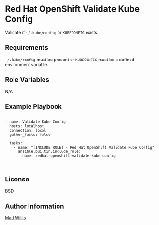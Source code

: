 Red Hat OpenShift Validate Kube Config
=========

Validate if `~/.kube/config` or `KUBECONFIG` exists.

Requirements
------------

`~/.kube/config` must be present or `KUBECONFIG` must be a defined environment variable.

Role Variables
--------------

N/A

Example Playbook
----------------

    ---
    - name: Validate Kube Config
      hosts: localhost
      connection: local
      gather_facts: false

      tasks:
        - name: "[INCLUDE ROLE] - Red Hat OpenShift Validate Kube Config"
          ansible.builtin.include_role:
            name: redhat-openshift-validate-kube-config

    ...

License
-------

BSD

Author Information
------------------

[Matt Willis](https://github.com/matthew-willis-redhat)
